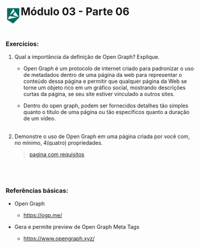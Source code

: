 <div display="flex">
    <img src="../assets/alpha-logo.png" width="40px" align="left"/>
    <h1>Módulo 03 - Parte 06</h1>
</div>

&nbsp;
### Exercícios:

1. Qual a importância da definição de Open Graph? Explique.

    - Open Graph é um protocolo de internet criado para padronizar o uso de metadados dentro de uma página da web para representar o conteúdo dessa página e permitir que qualquer página da Web se torne um objeto rico em um gráfico social, mostrando descrições curtas da página, se seu site estiver vinculado a outros sites.

    - Dentro do open graph, podem ser fornecidos detalhes tão simples quanto o título de uma página ou tão específicos quanto a duração de um vídeo.
<br><br>

1. Demonstre o uso de Open Graph em uma página criada por você com, no mínimo, 4(quatro) propriedades.

    > [pagina com requisitos](./index.html)

&nbsp;
---

### Referências básicas:

- Open Graph

    - https://ogp.me/

- Gera e permite preview de Open Graph Meta Tags

    - https://www.opengraph.xyz/